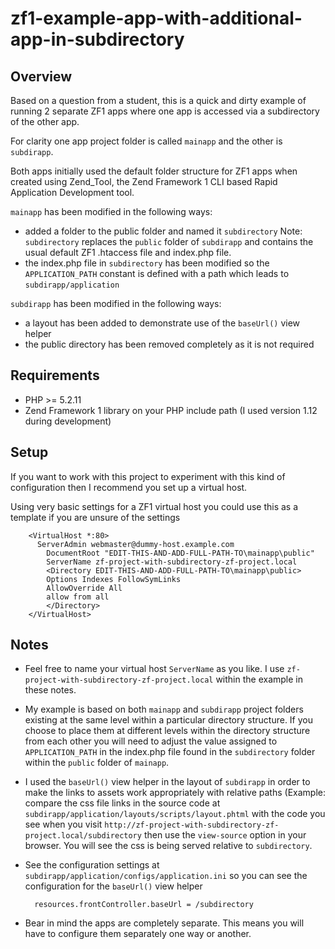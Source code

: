 zf1-example-app-with-additional-app-in-subdirectory
====================================================


Overview
--------

Based on a question from a student, this is a quick and dirty example of running 2 separate ZF1 apps where one app is accessed via a subdirectory of the other app.

For clarity one app project folder is called `mainapp` and the other is `subdirapp`.

Both apps initially used the default folder structure for ZF1 apps when created using Zend_Tool, the Zend Framework 1 CLI based Rapid Application Development tool.

`mainapp` has been modified in the following ways:

+ added a folder to the public folder and named it `subdirectory`
Note: `subdirectory` replaces the `public` folder of `subdirapp` and contains the usual default ZF1 .htaccess file and index.php file.
+ the index.php file in `subdirectory` has been modified so the `APPLICATION_PATH` constant is defined with a path which leads to `subdirapp/application`

`subdirapp` has been modified in the following ways:

+ a layout has been added to demonstrate use of the `baseUrl()` view helper
+ the public directory has been removed completely as it is not required


Requirements
------------

+ PHP >= 5.2.11 
+ Zend Framework 1 library on your PHP include path (I used version 1.12 during development)


Setup
-----

If you want to work with this project to experiment with this kind of configuration then I recommend you set up a virtual host.

Using very basic settings for a ZF1 virtual host you could use this as a template if you are unsure of the settings

		<VirtualHost *:80>
		  ServerAdmin webmaster@dummy-host.example.com
			DocumentRoot "EDIT-THIS-AND-ADD-FULL-PATH-TO\mainapp\public"
			ServerName zf-project-with-subdirectory-zf-project.local
			<Directory EDIT-THIS-AND-ADD-FULL-PATH-TO\mainapp\public>
			Options Indexes FollowSymLinks
			AllowOverride All
			allow from all
			</Directory>
		</VirtualHost>



Notes
-----

+ Feel free to name your virtual host `ServerName` as you like. I use `zf-project-with-subdirectory-zf-project.local` within the example in these notes.

+ My example is based on both `mainapp` and `subdirapp` project folders existing at the same level within a particular directory structure.  If you choose to place them at different levels within the directory structure from each other you will need to adjust the value assigned to `APPLICATION_PATH` in the index.php file found in the `subdirectory` folder within the `public` folder of `mainapp`.

+ I used the `baseUrl()` view helper in the layout of `subdirapp` in order to make the links to assets work appropriately with relative paths (Example: compare the css file links in the source code at `subdirapp/application/layouts/scripts/layout.phtml` with the code you see when you visit `http://zf-project-with-subdirectory-zf-project.local/subdirectory` then use the `view-source` option in your browser.  You will see the css is being served relative to `subdirectory`. 

+ See the configuration settings at `subdirapp/application/configs/application.ini` so you can see the configuration for the `baseUrl()` view helper

		resources.frontController.baseUrl = /subdirectory
		
+ Bear in mind the apps are completely separate.  This means you will have to configure them separately one way or another. 
